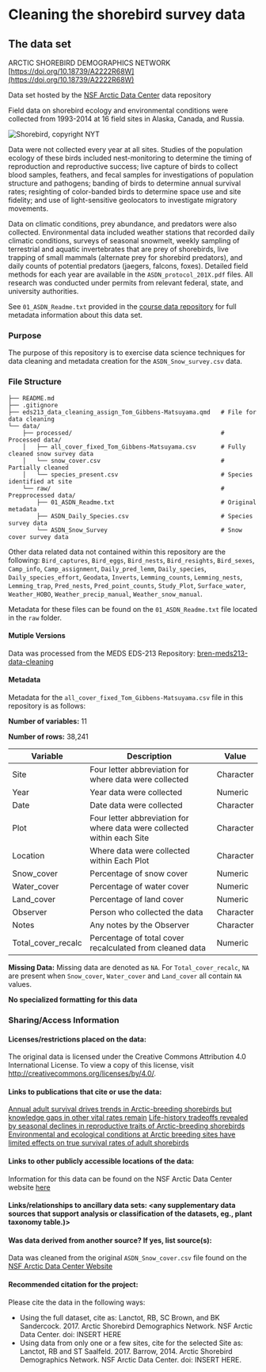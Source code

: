 # Cleaning the shorebird survey data 


## The data set

ARCTIC SHOREBIRD DEMOGRAPHICS NETWORK [https://doi.org/10.18739/A2222R68W](https://doi.org/10.18739/A2222R68W)

Data set hosted by the [NSF Arctic Data Center](https://arcticdata.io) data repository 

Field data on shorebird ecology and environmental conditions were collected from 1993-2014 at 16 field sites in Alaska, Canada, and Russia.

![Shorebird, copyright NYT](https://static01.nyt.com/images/2017/09/10/nyregion/10NATURE1/10NATURE1-superJumbo.jpg?quality=75&auto=webp)

Data were not collected every year at all sites. Studies of the population ecology of these birds included nest-monitoring to determine the timing of reproduction and reproductive success; live capture of birds to collect blood samples, feathers, and fecal samples for investigations of population structure and pathogens; banding of birds to determine annual survival rates; resighting of color-banded birds to determine space use and site fidelity; and use of light-sensitive geolocators to investigate migratory movements. 

Data on climatic conditions, prey abundance, and predators were also collected. Environmental data included weather stations that recorded daily climatic conditions, surveys of seasonal snowmelt, weekly sampling of terrestrial and aquatic invertebrates that are prey of shorebirds, live trapping of small mammals (alternate prey for shorebird predators), and daily counts of potential predators (jaegers, falcons, foxes). Detailed field methods for each year are available in the `ASDN_protocol_201X.pdf` files. All research was conducted under permits from relevant federal, state, and university authorities.

See `01_ASDN_Readme.txt` provided in the [course data repository](https://github.com/UCSB-Library-Research-Data-Services/bren-meds213-spring-2024-class-data) for full metadata information about this data set.

### Purpose 
The purpose of this repository is to exercise data science techniques for data cleaning and metadata creation for the `ASDN_Snow_survey.csv` data. 

### File Structure

```
├── README.md
├── .gitignore
├── eds213_data_cleaning_assign_Tom_Gibbens-Matsuyama.qmd   # File for data cleaning
└── data/
    ├── processed/                                          # Processed data/
    │   ├── all_cover_fixed_Tom_Gibbens-Matsuyama.csv       # Fully cleaned snow survey data
    │   └── snow_cover.csv                                  # Partially cleaned
    │   └── species_present.csv                             # Species identified at site 
    └── raw/                                                # Prepprocessed data/
        ├── 01_ASDN_Readme.txt                              # Original metadata
        ├── ASDN_Daily_Species.csv                          # Species survey data
        └── ASDN_Snow_Survey                                # Snow cover survey data
```
Other data related data not contained within this repository are the following: `Bird_captures`, `Bird_eggs`, `Bird_nests`, `Bird_resights`, `Bird_sexes`, `Camp_info`, `Camp_assignment`, `Daily_pred_lemm`, `Daily_species`, `Daily_species_effort`, `Geodata`, `Inverts`, `Lemming_counts`,  `Lemming_nests`, `Lemming_trap`, `Pred_nests`, `Pred_point_counts`, `Study_Plot`, `Surface_water`, `Weather_HOBO`, `Weather_precip_manual`, `Weather_snow_manual`. 

Metadata for these files can be found on the `01_ASDN_Readme.txt` file located in the `raw` folder. 

#### Mutiple Versions
Data was processed from the MEDS EDS-213 Repository: [bren-meds213-data-cleaning](https://github.com/UCSB-Library-Research-Data-Services/bren-meds213-data-cleaning)

#### Metadata
Metadata for the `all_cover_fixed_Tom_Gibbens-Matsuyama.csv` file in this repository is as follows:

**Number of variables:** 11

**Number of rows:** 38,241

| Variable         | Description                        | Value               |
|---------------|------------------------------------|-----------------------|
| Site          | Four letter abbreviation for where data were collected                | Character      |
| Year        | Year data were collected          | Numeric                |
| Date          | Date data were collected        | Character |
| Plot       | Four letter abbreviation for where data were collected within each Site                      | Character  |
| Location  | Where data were collected within Each Plot                | Character            |
| Snow_cover         | Percentage of snow cover                         | Numeric               |
| Water_cover          | Percentage of water cover               | Numeric      |
| Land_cover        | Percentage of land cover          | Numeric                |
| Observer          | Person who collected the data       | Character  |
| Notes       | Any notes by the Observer                      | Character   |
| Total_cover_recalc  | Percentage of total cover recalculated from cleaned data               | Numeric           |

**Missing Data:** Missing data are denoted as `NA`. For `Total_cover_recalc`, `NA` are present when `Snow_cover`, `Water_cover` and `Land_cover` all contain `NA` values. 

**No specialized formatting for this data**

### Sharing/Access Information


#### Licenses/restrictions placed on the data:
The original data is licensed under the Creative Commons Attribution 4.0 International License. To view a copy of this license, visit http://creativecommons.org/licenses/by/4.0/.

#### Links to publications that cite or use the data:
[Annual adult survival drives trends in Arctic-breeding shorebirds but knowledge gaps in other vital rates remain](https://academic.oup.com/condor/article/122/3/duaa026/5857122)
[Life-history tradeoffs revealed by seasonal declines in reproductive traits of Arctic-breeding shorebirds](https://www.researchgate.net/publication/320616760_Life-history_tradeoffs_revealed_by_seasonal_declines_in_reproductive_traits_of_Arctic-breeding_shorebirds)
[Environmental and ecological conditions at Arctic breeding sites have limited effects on true survival rates of adult shorebirds](https://bioone.org/journals/the-auk/volume-135/issue-1/AUK-17-107.1/Environmental-and-ecological-conditions-at-Arctic-breeding-sites-have-limited/10.1642/AUK-17-107.1.full)

#### Links to other publicly accessible locations of the data:
Information for this data can be found on the NSF Arctic Data Center website [here](https://arcticdata.io/catalog/view/doi%3A10.18739%2FA2CD5M)

#### Links/relationships to ancillary data sets: <any supplementary data sources that support analysis or classification of the datasets, eg., plant taxonomy table.)>


#### Was data derived from another source? If yes, list source(s): <list citations to original sources>
Data was cleaned from the original `ASDN_Snow_cover.csv` file found on the [NSF Arctic Data Center Website](https://arcticdata.io/catalog/view/doi%3A10.18739%2FA2CD5M)

#### Recommended citation for the project:
Please cite the data in the following ways:
- Using the full dataset, cite as: Lanctot, RB, SC Brown, and BK Sandercock. 2017. Arctic Shorebird Demographics Network. NSF Arctic Data Center. doi: INSERT HERE
- Using data from only one or a few sites, cite for the selected Site as: Lanctot, RB and ST Saalfeld. 2017. Barrow, 2014. Arctic Shorebird Demographics Network. NSF Arctic Data Center. doi: INSERT HERE.
